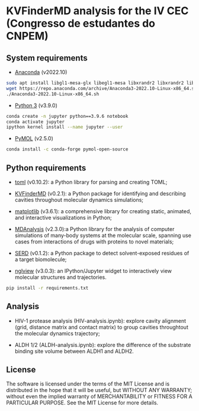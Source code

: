 # KVFinderMD analysis for the IV CEC (Congresso de estudantes do CNPEM)

## System requirements

- [Anaconda](https://www.anaconda.com/) (v2022.10)

```bash
sudo apt install libgl1-mesa-glx libegl1-mesa libxrandr2 libxrandr2 libxss1 libxcursor1 libxcomposite1 libasound2 libxi6 libxtst6
wget https://repo.anaconda.com/archive/Anaconda3-2022.10-Linux-x86_64.sh
./Anaconda3-2022.10-Linux-x86_64.sh
```

- [Python 3](https://www.python.org) (v3.9.0)

```bash
conda create -n jupyter python==3.9.6 notebook
conda activate jupyter
ipython kernel install --name jupyter --user
```

- [PyMOL](https://www.pymol.org) (v2.5.0)

```bash
conda install -c conda-forge pymol-open-source
```

## Python requirements

- [toml](https://pypi.org/project/toml) (v0.10.2): a Python library for parsing and creating TOML;

- [KVFinderMD](https://github.com/LBC-LNBio/KVFinderMD) (v0.2.1): a Python package for identifying and describing cavities throughout molecular dynamics simulations;

- [matplotlib](https://pypi.org/project/matplotlib/) (v3.6.1): a comprehensive library for creating static, animated, and interactive visualizations in Python;

- [MDAnalysis](https://pypi.org/project/MDAnalysis/) (v2.3.0):a Python library for the analysis of computer simulations of many-body systems at the molecular scale, spanning use cases from interactions of drugs with proteins to novel materials;

- [SERD](https://pypi.org/project/SERD/) (v0.1.2): a Python package to detect solvent-exposed residues of a target biomolecule;

- [nglview](https://pypi.org/project/nglview/) (v3.0.3): an IPython/Jupyter widget to interactively view molecular structures and trajectories.

```bash
pip install -r requirements.txt
```

## Analysis

- HIV-1 protease analysis (HIV-analysis.ipynb): explore cavity alignment (grid, distance matrix and contact matrix) to group cavities throughtout the molecular dynamics trajectory;

- ALDH 1/2 (ALDH-analysis.ipynb): explore the difference of the substrate binding site volume between ALDH1 and ALDH2.

## License

The software is licensed under the terms of the MIT License and is distributed in the hope that it will be useful, but WITHOUT ANY WARRANTY; without even the implied warranty of MERCHANTABILITY or FITNESS FOR A PARTICULAR PURPOSE. See the MIT License for more details.
